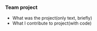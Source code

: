 ### Team project
- What was the project(only text, briefly)
- What I contribute to project(with code)
